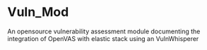 # Vuln_Mod
An opensource vulnerability assessment module documenting the integration of OpenVAS with elastic stack using an VulnWhisperer
